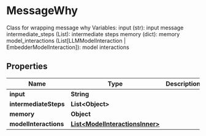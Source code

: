 

# MessageWhy

Class for wrapping message why  Variables:     input (str): input message     intermediate_steps (List): intermediate steps     memory (dict): memory     model_interactions (List[LLMModelInteraction | EmbedderModelInteraction]): model interactions

## Properties

| Name | Type | Description | Notes |
|------------ | ------------- | ------------- | -------------|
|**input** | **String** |  |  |
|**intermediateSteps** | **List&lt;Object&gt;** |  |  |
|**memory** | **Object** |  |  |
|**modelInteractions** | [**List&lt;ModelInteractionsInner&gt;**](ModelInteractionsInner.md) |  |  |



